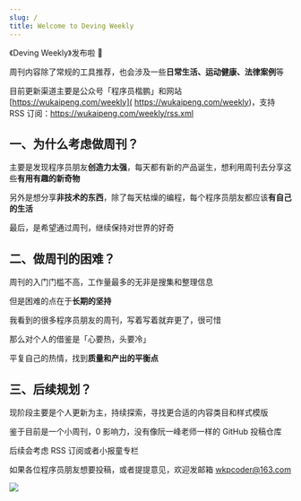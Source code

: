 ```yaml
---
slug: /
title: Welcome to Deving Weekly
---
```


《Deving Weekly》发布啦 🎉

周刊内容除了常规的工具推荐，也会涉及一些**日常生活、运动健康、法律案例**等

目前更新渠道主要是公众号「程序员楷鹏」和网站 [https://wukaipeng.com/weekly]( https://wukaipeng.com/weekly)，支持 RSS 订阅：https://wukaipeng.com/weekly/rss.xml

## 一、为什么考虑做周刊？

主要是发现程序员朋友**创造力太强**，每天都有新的产品诞生，想利用周刊去分享这些**有用有趣的新奇物**

另外是想分享**非技术的东西**，除了每天枯燥的编程，每个程序员朋友都应该**有自己的生活**

最后，是希望通过周刊，继续保持对世界的好奇

## 二、做周刊的困难？

周刊的入门门槛不高，工作量最多的无非是搜集和整理信息

但是困难的点在于**长期的坚持**

我看到的很多程序员朋友的周刊，写着写着就弃更了，很可惜

那么对个人的借鉴是「心要热，头要冷」

平复自己的热情，找到**质量和产出的平衡点**

## 三、后续规划？

现阶段主要是个人更新为主，持续探索，寻找更合适的内容类目和样式模版

鉴于目前是一个小周刊，0 影响力，没有像阮一峰老师一样的 GitHub 投稿仓库

后续会考虑 RSS 订阅或者小报童专栏

如果各位程序员朋友想要投稿，或者提提意见，欢迎发邮箱 wkpcoder@163.com

![](https://img.wukaipeng.com//2024/10/24-234009-XOxg5f-%E7%A8%8B%E5%BA%8F%E5%91%98%E6%A5%B7%E9%B9%8F%20900600.png)
